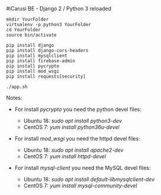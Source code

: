 #iCarusi BE - Django 2 / Python 3 reloaded

```
mkdir YourFolder
virtualenv -p python3 YourFolder
cd YourFolder
source bin/activate

pip install django
pip install django-cors-headers
pip install mysqlclient
pip install firebase-admin
pip install pycrypto
pip install mod_wsgi
pip install requests[security]

./app.sh
```

Notes:
- For install *pycrypto* you need the python devel files:
  - Ubuntu 18: *sudo apt install python3-dev*
  - CentOS 7: *yum install python36u-devel*

- For install *mod_wsgi* you need the httpd devel files:
  - Ubuntu 18: *sudo apt install apache2-dev*
  - CentOS 7: *yum install httpd-devel*

- For install *mysql-client* you need the MySQL devel files:
  - Ubuntu 18: *sudo apt install default-libmysqlclient-dev*
  - CentOS 7: *yum install mysql-community-devel*


